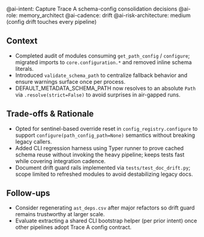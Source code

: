 @ai-intent: Capture Trace A schema-config consolidation decisions
@ai-role: memory_architect
@ai-cadence: drift
@ai-risk-architecture: medium (config drift touches every pipeline)

## Context
- Completed audit of modules consuming `get_path_config` / `configure`; migrated imports to `core.configuration.*` and removed inline schema literals.
- Introduced `validate_schema_path` to centralize fallback behavior and ensure warnings surface once per process.
- DEFAULT_METADATA_SCHEMA_PATH now resolves to an absolute `Path` via `.resolve(strict=False)` to avoid surprises in air-gapped runs.

## Trade-offs & Rationale
- Opted for sentinel-based override reset in `config_registry.configure` to support `configure(path_config_path=None)` semantics without breaking legacy callers.
- Added CLI regression harness using Typer runner to prove cached schema reuse without invoking the heavy pipeline; keeps tests fast while covering integration cadence.
- Document drift guard rails implemented via `tests/test_doc_drift.py`; scope limited to refreshed modules to avoid destabilizing legacy docs.

## Follow-ups
- Consider regenerating `ast_deps.csv` after major refactors so drift guard remains trustworthy at larger scale.
- Evaluate extracting a shared CLI bootstrap helper (per prior intent) once other pipelines adopt Trace A config contract.
